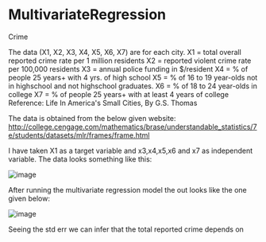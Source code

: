 # MultivariateRegression

Crime

The data (X1, X2, X3, X4, X5, X6, X7) are for each city.
X1 = total overall reported crime rate per 1 million residents
X2 = reported violent crime rate per 100,000 residents
X3 = annual police funding in $/resident
X4 = % of people 25 years+ with 4 yrs. of high school
X5 = % of 16 to 19 year-olds not in highschool and not highschool graduates.
X6 = % of 18 to 24 year-olds in college
X7 = % of people 25 years+ with at least 4 years of college
Reference: Life In America's Small Cities, By G.S. Thomas

The data is obtained from the below given website:
http://college.cengage.com/mathematics/brase/understandable_statistics/7e/students/datasets/mlr/frames/frame.html

I have taken X1 as a target variable and x3,x4,x5,x6 and x7 as independent variable.
The data looks something like this:

![image](https://cloud.githubusercontent.com/assets/18343130/22536184/c7b2e70e-e8cd-11e6-9661-2bd05a10777d.png)

After running the multivariate regression model the out looks like the one given below:

![image](https://cloud.githubusercontent.com/assets/18343130/22536242/3e50df88-e8ce-11e6-8fe8-3a8dda71658f.png)

Seeing the std err we can infer that the total reported crime depends on
